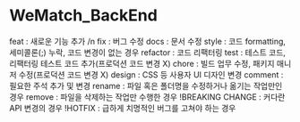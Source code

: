 ﻿# WeMatch_BackEnd

feat : 새로운 기능 추가 /n
fix : 버그 수정
docs : 문서 수정
style : 코드 formatting, 세미콜론(;) 누락, 코드 변경이 없는 경우
refactor : 코드 리팩터링
test : 테스트 코드, 리팩터링 테스트 코드 추가(프로덕션 코드 변경 X)
chore : 빌드 업무 수정, 패키지 매니저 수정(프로덕션 코드 변경 X)
design : CSS 등 사용자 UI 디자인 변경
comment : 필요한 주석 추가 및 변경
rename : 파일 혹은 폴더명을 수정하거나 옮기는 작업만인 경우
remove : 파일을 삭제하는 작업만 수행한 경우
!BREAKING CHANGE : 커다란 API 변경의 경우
!HOTFIX : 급하게 치명적인 버그를 고쳐야 하는 경우
